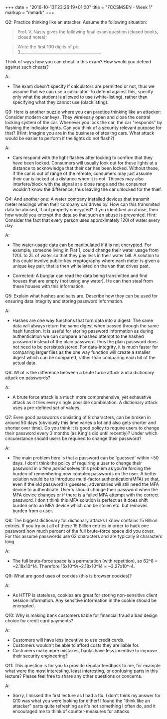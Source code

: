 +++
date = "2016-10-13T23:26:19+01:00"
title = "7CCSMSEN - Week 1"
markup = "mmark"
+++

Q2: Practice thinking like an attacker. Assume the following situation:

> Prof. V. Nasty gives the following final exam question (closed books, closed notes):

> Write the first 100 digits of pi: 3.________________________________________

Think of ways how you can cheat in this exam? How would you defend against such cheats?

A:

- The exam doesn't specify if calculators are permitted or not, thus we assume that we can use a calculator. To defend against this, specify only what the student is allowed to use (white-listing), rather than specifying what they cannot use (blacklisting).


Q3: Here is another puzzle where you can practice thinking like an attacker: Consider modern car keys. They wirelessly open and close the central locking system of the car. Whenever you lock the car, the car "responds" by flashing the indicator lights. Can you think of a security relevant purpose for that? (Hint: Imagine you are in the business of stealing cars. What attack would be easier to perform if the lights do not flash?)

A:

- Cars respond with the light flashes after locking to confirm that they have been locked. Consumers will usually look out for these lights at a distance to acknowledge that their car has been locked. Without these, if the car is out of range of the remote, consumers may just assume their car is locked at a distance when it is not. Thieves may also interfere/block with the signal at a close range and the consumer wouldn't know the difference, thus leaving the car unlocked for the thief.

Q4: And another one: A water company installed devices that transmit meter readings when their company car drives by. How can this transmited data be abused, if not properly encrypted? If you identified an abuse, then how would you encrypt the data so that such an abuse is prevented. Hint: Consider the fact that every person uses approximately 120l of water every day.

A:

- The water-usage data can be manipulated if it is not encrypted. For example, someone living in Flat 1, could change their water usage from 120L to 2L of water so that they pay less in their water bill. A solution to this could involve public-key cryptography where each meter is given a unique key pair, that is then whitelisted on the van that drives past.

 - Corrected: A burglar can read the data being transmitted and find houses that are empty (not using any water). He can then steal from these houses with this information.


Q5: Explain what hashes and salts are. Describe how they can be used for ensuring data integrity and storing password information.

A:

- Hashes are one way functions that turn data into a digest. The same data will always return the same digest when passed through the same hash function. It is useful for storing password information as during authentication we can compare a hashed attempt to the hashed password instead of the plain password. thus the plain password does not need to be persisted/stored. For data-integrity, it is much faster for comparing larger files as the one way function will create a smaller digest which can be compared, rather than comparing each bit of the actual data.

Q6: What is the difference between a brute force attack and a dictionary attack on passwords?

A:

- A brute force attack is a much more comprehensive, yet exhaustive attack as it tries every single possible combination. A dictionary attack uses a pre-defined set of values.


Q7: Even good passwords consisting of 8 characters, can be broken in around 50 days (obviously this time varies a lot and also gets shorter and shorter over time). Do you think it is good policy to require users to change their password every 3 months (as King's did until recently)? Under which circumstance should users be required to change their password?

A:

- The main problem here is that a password can be 'guessed' within ~50 days. I don't think the policy of requiring a user to change their password in *x time period* solves this problem as you're forcing the burden of remembering new complex passwords on the user. A better solution would be to introduce multi-factor authentication(MFA) so that, even if the old password is guessed, adversaries will still need the MFA device to authenticate. User's should change their password when the MFA device changes or if there is a failed MFA attempt with the correct password. I don't think this MFA solution is perfect as it does shift burden onto an MFA device which can be stolen etc. but removes burden from a user.

Q8: The biggest dictionary for dictionary attacks I know contains 15 Billion entries. If you try out all of these 15 Billion entries in order to hack one password how much percent of the full brute-force space did you cover. For this assume passwords use 62 characters and are typically 8 characters long

A:

- The full brute-force space is a permutation (with repetition), so 62^8 = ~2.18x10^14. Therefore 15x10^9/~2.18x10^14 = ~3.27x10^-4.

Q9: What are good uses of cookies (this is browser cookies)?

A:

- As HTTP is stateless, cookies are great for storing non-sensitive client session information. Any sensitive information in the cookie should be encrypted.

Q10: Why is making bank customers liable for financial fraud a bad design choice for credit card payments?

A:

- Customers will have less incentive to use credit cards.
- Customers wouldn't be able to afford costs they are liable for.
- Customers make more mistakes, banks have less incentive to improve their security engineering?

Q11: This question is for you to provide regular feedback to me, for example what were the most interesting, least interesting, or confusing parts in this lecture? Please feel free to share any other questions or concerns.

A:

- Sorry, I missed the first lecture as I had a flu. I don't think my answer for Q10 was what you were looking for either! I found the "think like an attacker" parts quite refreshing as it's not something I often do, and it encouraged me to think of counter-measures for attacks.

